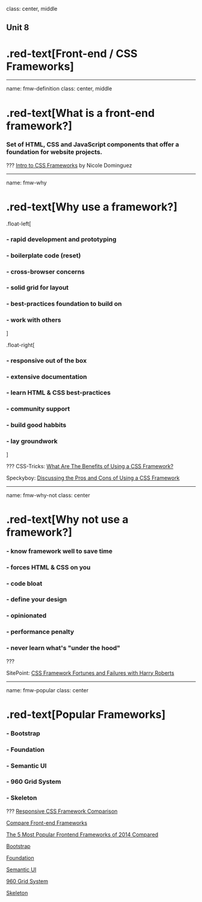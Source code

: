 class: center, middle

## Unit 8
# .red-text[Front-end / CSS Frameworks]

---
name: fmw-definition
class: center, middle
# .red-text[What is a front-end framework?]

### Set of HTML, CSS and JavaScript components that offer a foundation for website projects.

???
[Intro to CSS Frameworks](http://nicoledominguez.com/intro-to-css-frameworks/#/) by Nicole Dominguez

---
name: fmw-why

# .red-text[Why use a framework?]

.float-left[
### - rapid development and prototyping
### - boilerplate code (reset)
### - cross-browser concerns
### - solid grid for layout
### - best-practices foundation to build on
### - work with others
]

.float-right[
### - responsive out of the box
### - extensive documentation
### - learn HTML & CSS best-practices
### - community support
### - build good habbits
### - lay groundwork
]

???
CSS-Tricks: [What Are The Benefits of Using a CSS Framework?](https://css-tricks.com/what-are-the-benefits-of-using-a-css-framework/)

Speckyboy: [Discussing the Pros and Cons of Using a CSS Framework](http://speckyboy.com/2011/03/14/discussing-the-pros-and-cons-of-using-a-css-framework/)

---
name: fmw-why-not
class: center

# .red-text[Why not use a framework?]

### - know framework well to save time
### - forces HTML & CSS on you
### - code bloat
### - define your design
### - opinionated
### - performance penalty
### - never learn what's "under the hood"

???

SitePoint: [CSS Framework Fortunes and Failures with Harry Roberts](http://www.sitepoint.com/css-framework-fortunes-failures-harry-roberts/)

---

name: fmw-popular
class: center

# .red-text[Popular Frameworks]

### - Bootstrap
### - Foundation
### - Semantic UI
### - 960 Grid System
### - Skeleton

???
[Responsive CSS Framework Comparison](http://responsive.vermilion.com/compare.php)

[Compare Front-end Frameworks](http://usablica.github.io/front-end-frameworks/compare.html)

[The 5 Most Popular Frontend Frameworks of 2014 Compared](http://www.sitepoint.com/5-most-popular-frontend-frameworks-compared/)

[Bootstrap](http://getbootstrap.com/)

[Foundation](http://foundation.zurb.com/)

[Semantic UI](http://semantic-ui.com/)

[960 Grid System](http://960.gs)

[Skeleton](http://getskeleton.com/)
